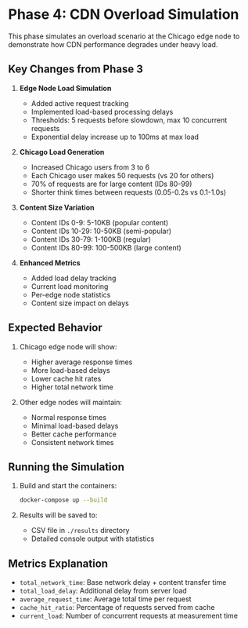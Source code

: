 # Phase 4: CDN Overload Simulation

This phase simulates an overload scenario at the Chicago edge node to demonstrate how CDN performance degrades under heavy load.

## Key Changes from Phase 3

1. **Edge Node Load Simulation**
   - Added active request tracking
   - Implemented load-based processing delays
   - Thresholds: 5 requests before slowdown, max 10 concurrent requests
   - Exponential delay increase up to 100ms at max load

2. **Chicago Load Generation**
   - Increased Chicago users from 3 to 6
   - Each Chicago user makes 50 requests (vs 20 for others)
   - 70% of requests are for large content (IDs 80-99)
   - Shorter think times between requests (0.05-0.2s vs 0.1-1.0s)

3. **Content Size Variation**
   - Content IDs 0-9: 5-10KB (popular content)
   - Content IDs 10-29: 10-50KB (semi-popular)
   - Content IDs 30-79: 1-100KB (regular)
   - Content IDs 80-99: 100-500KB (large content)

4. **Enhanced Metrics**
   - Added load delay tracking
   - Current load monitoring
   - Per-edge node statistics
   - Content size impact on delays

## Expected Behavior

1. Chicago edge node will show:
   - Higher average response times
   - More load-based delays
   - Lower cache hit rates
   - Higher total network time

2. Other edge nodes will maintain:
   - Normal response times
   - Minimal load-based delays
   - Better cache performance
   - Consistent network times

## Running the Simulation

1. Build and start the containers:
   ```bash
   docker-compose up --build
   ```

2. Results will be saved to:
   - CSV file in `./results` directory
   - Detailed console output with statistics

## Metrics Explanation

- `total_network_time`: Base network delay + content transfer time
- `total_load_delay`: Additional delay from server load
- `average_request_time`: Average total time per request
- `cache_hit_ratio`: Percentage of requests served from cache
- `current_load`: Number of concurrent requests at measurement time 